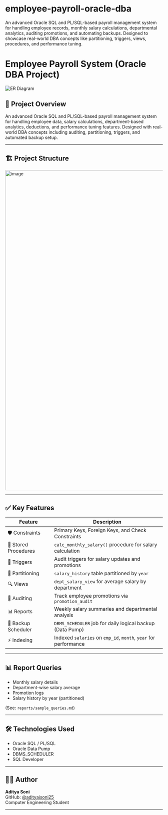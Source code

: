 # employee-payroll-oracle-dba
An advanced Oracle SQL and PL/SQL-based payroll management system for handling employee records, monthly salary calculations, departmental analytics, auditing promotions, and automating backups. Designed to showcase real-world DBA concepts like partitioning, triggers, views, procedures, and performance tuning.

# Employee Payroll System (Oracle DBA Project)

![ER Diagram](./ERD/employee_payroll_erd.png)

## 📌 Project Overview

An advanced Oracle SQL and PL/SQL-based payroll management system for handling employee data, salary calculations, department-based analytics, deductions, and performance tuning features. Designed with real-world DBA concepts including auditing, partitioning, triggers, and automated backup setup.

---

## 🏗️ Project Structure
<img width="1024" height="1024" alt="image" src="https://github.com/user-attachments/assets/8b2c68ed-b648-45c3-ab51-00a60563ae67" />




---

## ✅ Key Features

| Feature                 | Description                                                                 |
|--------------------------|-----------------------------------------------------------------------------|
| 🛡️ Constraints           | Primary Keys, Foreign Keys, and Check Constraints                          |
| 🧠 Stored Procedures      | `calc_monthly_salary()` procedure for salary calculation                   |
| 🔁 Triggers              | Audit triggers for salary updates and promotions                           |
| 📁 Partitioning           | `salary_history` table partitioned by `year`                               |
| 🔍 Views                 | `dept_salary_view` for average salary by department                        |
| 🧾 Auditing              | Track employee promotions via `promotion_audit`                            |
| 📊 Reports               | Weekly salary summaries and departmental analysis                          |
| 💾 Backup Scheduler      | `DBMS_SCHEDULER` job for daily logical backup (Data Pump)                   |
| ⚡ Indexing              | Indexed `salaries` on `emp_id`, `month`, `year` for performance             |

---

## 📊 Report Queries

- Monthly salary details  
- Department-wise salary average  
- Promotion logs  
- Salary history by year (partitioned)

(See: `reports/sample_queries.md`)

---

## 🛠️ Technologies Used

- Oracle SQL / PL/SQL  
- Oracle Data Pump  
- DBMS_SCHEDULER  
- SQL Developer

---

## 🧑‍💻 Author

**Aditya Soni**  
GitHub: [@adityajsoni25](https://github.com/adityajsoni25)  
Computer Engineering Student

---

